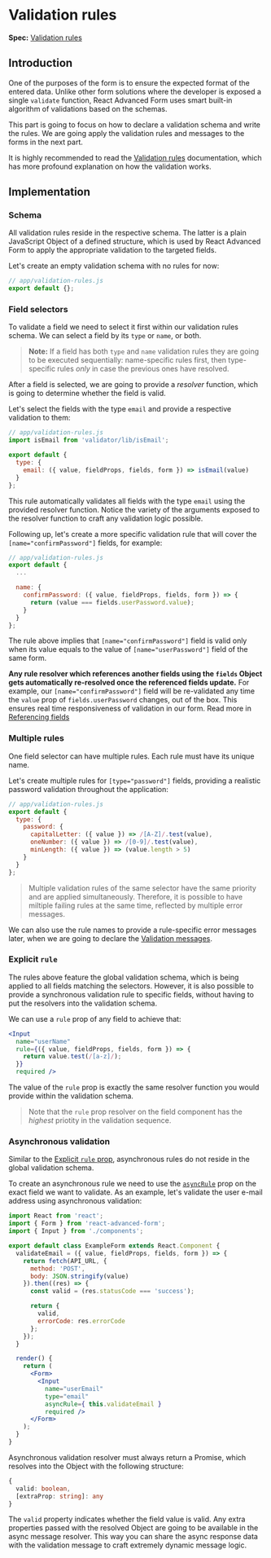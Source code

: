 # Validation rules
**Spec:** [Validation rules](../validation/rules.md)

## Introduction
One of the purposes of the form is to ensure the expected format of the entered data. Unlike other form solutions where the developer is exposed a single `validate` function, React Advanced Form uses smart built-in algorithm of validations based on the schemas.

This part is going to focus on how to declare a validation schema and write the rules. We are going apply the validation rules and messages to the forms in the next part.

It is highly recommended to read the [Validation rules](../validation/rules.md) documentation, which has more profound explanation on how the validation works.

## Implementation

### Schema
All validation rules reside in the respective schema. The latter is a plain JavaScript Object of a defined structure, which is used by React Advanced Form to apply the appropriate validation to the targeted fields.

Let's create an empty validation schema with no rules for now:

```js
// app/validation-rules.js
export default {};
```

### Field selectors

To validate a field we need to select it first within our validation rules schema. We can select a field by its `type` or `name`, or both.

> **Note:** If a field has both `type` and `name` validation rules they are going to be executed sequentially: name-specific rules first, then type-specific rules *only* in case the previous ones have resolved.

After a field is selected, we are going to provide a *resolver* function, which is going to determine whether the field is valid.

Let's select the fields with the type `email` and provide a respective validation to them:

```jsx
// app/validation-rules.js
import isEmail from 'validator/lib/isEmail';

export default {
  type: {
    email: ({ value, fieldProps, fields, form }) => isEmail(value)
  }
};
```

This rule automatically validates all fields with the type `email` using the provided resolver function. Notice the variety of the arguments exposed to the resolver function to craft any validation logic possible.

Following up, let's create a more specific validation rule that will cover the `[name="confirmPassword"]` fields, for example:

```js
// app/validation-rules.js
export default {
  ...

  name: {
    confirmPassword: ({ value, fieldProps, fields, form }) => {
      return (value === fields.userPassword.value);
    }
  }
};
```

The rule above implies that `[name="confirmPassword"]` field is valid only when its value equals to the value of `[name="userPassword"]` field of the same form.

**Any rule resolver which references another fields using the `fields` Object gets automatically re-resolved once the referenced fields update.** For example, our `[name="confirmPassword"]` field will be re-validated any time the `value` prop of `fields.userPassword` changes, out of the box. This ensures real time responsiveness of validation in our form. Read more in [Referencing fields](../validation/rules.md#referencing-fields)

### Multiple rules
One field selector can have multiple rules. Each rule must have its unique name.

Let's create multiple rules for `[type="password"]` fields, providing a realistic password validation throughout the application:

```js
// app/validation-rules.js
export default {
  type: {
    password: {
      capitalLetter: ({ value }) => /[A-Z]/.test(value),
      oneNumber: ({ value }) => /[0-9]/.test(value),
      minLength: ({ value }) => (value.length > 5)
    }
  }
};
```

> Multiple validation rules of the same selector have the same priority and are applied simultaneously. Therefore, it is possible to have miltiple failing rules at the same time, reflected by multiple error messages.

We can also use the rule names to provide a rule-specific error messages later, when we are going to declare the [Validation messages](./validation-messages.md).

### Explicit `rule`
The rules above feature the global validation schema, which is being applied to all fields matching the selectors. However, it is also possible to provide a synchronous validation rule to specific fields, without having to put the resolvers into the validation schema.

We can use a `rule` prop of any field to achieve that:

```jsx
<Input
  name="userName"
  rule={({ value, fieldProps, fields, form }) => {
    return value.test(/[a-z]/);
  }}
  required />
```

The value of the `rule` prop is exactly the same resolver function you would provide within the validation schema.

> Note that the `rule` prop resolver on the field component has the *highest* priotity in the validation sequence.

### Asynchronous validation
Similar to the [Explicit `rule` prop](#explicit-rule), asynchronous rules do not reside in the global validation schema.

To create an asynchronous rule we need to use the [`asyncRule`](../components/Field/props/asyncRule.md) prop on the exact field we want to validate. As an example, let's validate the user e-mail address using asynchronous validation:

```jsx
import React from 'react';
import { Form } from 'react-advanced-form';
import { Input } from './components';

export default class ExampleForm extends React.Component {
  validateEmail = ({ value, fieldProps, fields, form }) => {
    return fetch(API_URL, {
      method: 'POST',
      body: JSON.stringify(value)
    }).then((res) => {
      const valid = (res.statusCode === 'success');

      return {
        valid,
        errorCode: res.errorCode
      };
    });
  }

  render() {
    return (
      <Form>
        <Input
          name="userEmail"
          type="email"
          asyncRule={ this.validateEmail }
          required />
      </Form>
    );
  }
}
```

Asynchronous validation resolver must always return a Promise, which resolves into the Object with the following structure:

```ts
{
  valid: boolean,
  [extraProp: string]: any
}
```

The `valid` property indicates whether the field value is valid. Any extra properties passed with the resolved Object are going to be available in the async message resolver. This way you can share the async response data with the validation message to craft extremely dynamic message logic.
